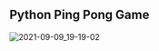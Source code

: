 ## Python Ping Pong Game

![2021-09-09_19-19-02](https://user-images.githubusercontent.com/62290930/132698048-404e3d6c-1ac6-4fd3-8cad-bcc294144bf6.png)
